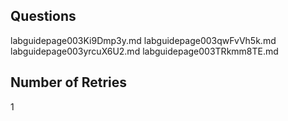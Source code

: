 ## Questions
labguidepage003Ki9Dmp3y.md
labguidepage003qwFvVh5k.md
labguidepage003yrcuX6U2.md
labguidepage003TRkmm8TE.md

## Number of Retries
1
